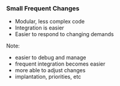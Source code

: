 ### Small Frequent Changes

* Modular, less complex code
* Integration is easier
* Easier to respond to changing demands

Note:
* easier to debug and manage
* frequent integration becomes easier
* more able to adjust changes
 * implantation, priorities, etc

